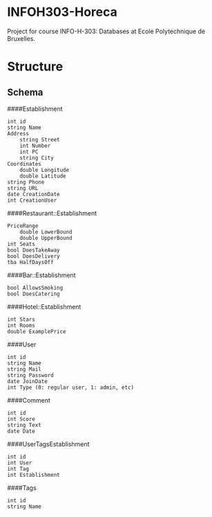 # INFOH303-Horeca
Project for course INFO-H-303: Databases at Ecole Polytechnique de Bruxelles.

# Structure
## Schema
####Establishment
```
int id
string Name
Address
	string Street
	int Number
	int PC
	string City
Coordinates
	double Longitude
	double Latitude
string Phone
string URL
date CreationDate
int CreationUser
```

####Restaurant::Establishment
```
PriceRange
	double LowerBound
	double UpperBound
int Seats
bool DoesTakeAway
bool DoesDelivery
tba HalfDaysOff
```

####Bar::Establishment
```
bool AllowsSmoking
bool DoesCatering
```

####Hotel::Establishment
```
int Stars
int Rooms
double ExamplePrice
```

####User
```
int id
string Name
string Mail
string Password
date JoinDate
int Type (0: regular user, 1: admin, etc)
```

####Comment
```
int id
int Score
string Text
date Date
```

####UserTagsEstablishment
```
int id
int User
int Tag
int Establishment
```

####Tags
```
int id
string Name
```
